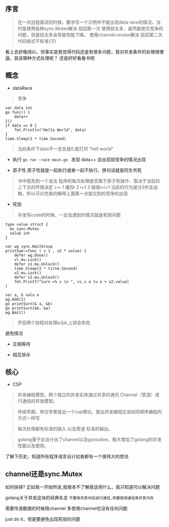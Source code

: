 ##  序言

> 在一次远程面试的时候，要求写一个示例中不能出现data race的情况。当时是使用各种sync.Mutex解决
> 驳回第一次  使用锁太多，虽然能绝交竞争的问题，但是锁太多会导致性能下降。 使用channel+mutex解决
> 驳回第二次  代码格式不标准(汗)

看上去好像阔以，但事实是我觉得代码还是有很多问题，我对并发条件的处理很懵逼，我该哪种方式处理呢？ 还是好好看看书吧

## 概念

- dataRace
> 竞争 

```golang
var data int
go func() {
    data++
}()
if data == 0 {
    fmt.Println("Hello World", data)
}
time.Sleep(1 * time.Second)
```
> 当前条件下data不一定总是0,能打印 “hell world” 
- 执行 `go run -race main.go ` 发现 data++ 会出现锁竞争的情况出现

- 原子性
原子性就是一起执行或者一起不执行，换句话就是同生共死

> 书中提及到一个说法 程序的每次处理是否属于原子性操作、取决于当前的上下文的环境决定
`i++` 
1 缓存i
2 i+1
3 赋值i=i=1
当前的行为是分3步走战略，所以可以完美的解释上面第一点提交到的竞争的出现

- 死锁

> 并发写code的时候，一定会遇到的情况就是死锁问题

```golang
type value struct {
  mu sync.Mutex
  value int
}

var wg sync.WaitGroup
printSum:=func ( v 1 , v2 * value) {
    defer wg.Done()
    vl.mu.Lock()
    defer v1.mu.Unlock()
    time.Sleep(2 * tirne.Second)
    v2.mu.Lock()
    defer v2.mu.Unlock()
    fmt.Printf(”surn =% v \n ", vi.v a lu e + v2.value)
)

var a, b valu e
wg.Add(2)
go printSurn(& a, &b)
go printSurn(&b, &a)
wg.Wait()
```
> 开启两个协程对处理a与b,上锁会失败

避免情况
- 互相等待

- 相互排斥

## 核心

- CSP
  
> 并发编程模型，两个独立的并发实体通过共享的通讯 Channel（管道）进行通信的并发模型。
 
> 传闻早期，有位学者提出一个csp理论。提出并发编程应该如同顺序编程的方式一样写

> 每次处理都有标准的输入 以及管道 标准的输出。

> golang基于此设计出了channel以及goroutine，极大增加了golang的并发性能以及使用。


了解下历史，知道所有程序语言设计初衷都有一个很伟大的想法


## channel还是sync.Mutex

如何抉择? 正如我一开始所说,我根本不了解我该用什么，我只知道可以解决问题

golang关于并发这块的经典名言 `不要用共享内存进行通信,而要使用通信来共享内存`


需要传递数据的时候用channel
多使用channel也没有任何问题

just do it，但是要避免出现死锁的问题


## 





